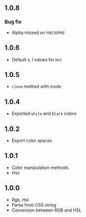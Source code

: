 ## 1.0.8

### Bug fix

+ Alpha missed on Hsl.toHsl

## 1.0.6

- Default s, l values for `Hsl`

## 1.0.5

- `clone` method with mods

## 1.0.4

- Exported `white` and `black` colors

## 1.0.2

- Export color spaces

## 1.0.1

- Color manipulation methods
- Hsv

## 1.0.0

- Rgb, Hsl
- Parse from CSS string
- Conversion between RGB and HSL
